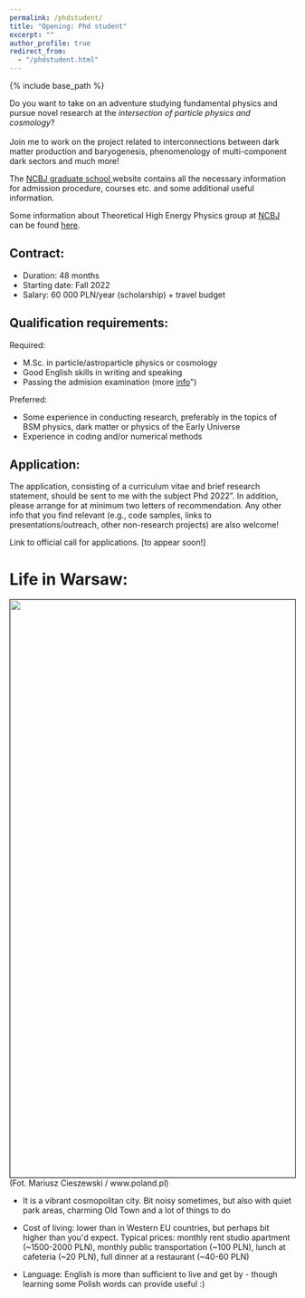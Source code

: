 ```yaml
---
permalink: /phdstudent/
title: "Opening: Phd student"
excerpt: ""
author_profile: true
redirect_from:
  - "/phdstudent.html"
---
```


{% include base_path %}

Do you want to take on an adventure studying fundamental physics and pursue novel research at the _intersection of particle physics and cosmology_? <br><br>
Join me to work on the project related to interconnections between dark matter production and baryogenesis, phenomenology of multi-component dark sectors and much more!

The <a href="https://gradschool.ncbj.gov.pl"> NCBJ graduate school </a> website contains all the necessary information for admission procedure, courses etc. and some additional useful information.

Some information about Theoretical High Energy Physics group at <a href="https://www.ncbj.gov.pl/en"> NCBJ</a> can be found <a href="https://www.ncbj.gov.pl/en/particle-theory-group"> here</a>.

Contract:
--------
* Duration: 48 months
* Starting date: Fall 2022
* Salary: 60 000 PLN/year (scholarship) +  travel budget

Qualification requirements:
--------

Required:
* M.Sc. in particle/astroparticle physics or cosmology
* Good English skills in writing and speaking
* Passing the admision examination (more <a href="https://gradschool.ncbj.gov.pl/exam/"> info</a>")

Preferred:
* Some experience in conducting research, preferably in the topics of BSM physics, dark matter or physics of the Early Universe
* Experience in coding and/or numerical methods

Application:
--------

The application, consisting of a curriculum vitae and brief research statement, should be sent to me with the subject Phd 2022”. In addition, please arrange for at minimum two letters of recommendation. Any other info that you find relevant (e.g., code samples, links to presentations/outreach, other non-research projects) are also welcome!

Link to official call for applications. [to appear soon!]


Life in Warsaw:
======

<img src="http://ahryczuk.github.io/files/warszawa.jpg" height="1020px" width="560px" border="1px">
<br>
(Fot. Mariusz Cieszewski / www.poland.pl)


* It is a vibrant cosmopolitan city. Bit noisy sometimes, but also with quiet park areas, charming Old Town and a lot of things to do

* Cost of living: lower than in Western EU countries, but perhaps bit higher than you'd expect. Typical prices: monthly rent studio apartment (~1500-2000 PLN), monthly public transportation (~100 PLN), lunch at cafeteria (~20 PLN), full dinner at a restaurant (~40-60 PLN)

* Language: English is more than sufficient to live and get by - though learning some Polish words can provide useful :)
